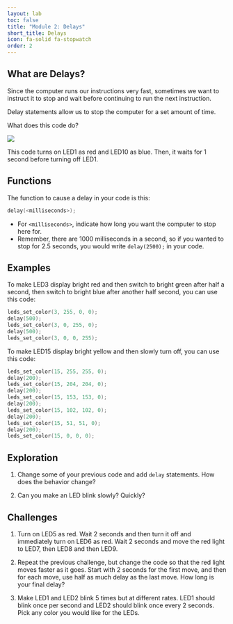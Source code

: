 ```yaml
---
layout: lab
toc: false
title: "Module 2: Delays"
short_title: Delays
icon: fa-solid fa-stopwatch
order: 2
---
```


## What are Delays?

Since the computer runs our instructions very fast, sometimes we want to instruct it to stop and wait before continuing to run the next instruction.

Delay statements allow us to stop the computer for a set amount of time. 

What does this code do?


<img src="{% link media/delay.png %}">

This code turns on LED1 as red and LED10 as blue.  Then, it waits for 1 second before turning off LED1.


## Functions
The function to cause a delay in your code is this:
```c
delay(<milliseconds>);
```

* For `<milliseconds>`, indicate how long you want the computer to stop here for.  
* Remember, there are 1000 milliseconds in a second, so if you wanted to stop for 2.5 seconds, you would write `delay(2500);` in your code.

## Examples
To make LED3 display bright red and then switch to bright green after half a second, then switch to bright blue after another half second, you can use this code:
```c
leds_set_color(3, 255, 0, 0);
delay(500);
leds_set_color(3, 0, 255, 0);
delay(500);
leds_set_color(3, 0, 0, 255);
```

To make LED15 display bright yellow and then slowly turn off, you can use this code:
```c
leds_set_color(15, 255, 255, 0);
delay(200);
leds_set_color(15, 204, 204, 0);
delay(200);
leds_set_color(15, 153, 153, 0);
delay(200);
leds_set_color(15, 102, 102, 0);
delay(200);
leds_set_color(15, 51, 51, 0);
delay(200);
leds_set_color(15, 0, 0, 0);
```

## Exploration
1. Change some of your previous code and add `delay` statements.  How does the behavior change?

1. Can you make an LED blink slowly?  Quickly?  


## Challenges

1. Turn on LED5 as red. Wait 2 seconds and then turn it off and immediately turn on LED6 as red. Wait 2 seconds and move the red light to LED7, then LED8 and then LED9.

1. Repeat the previous challenge, but change the code so that the red light moves faster as it goes.  Start with 2 seconds for the first move, and then for each move, use half as much delay as the last move.  How long is your final delay?

1. Make LED1 and LED2 blink 5 times but at different rates.  LED1 should blink once per second and LED2 should blink once every 2 seconds. Pick any color you would like for the LEDs.

<!-- TODO: Add GIF -->

